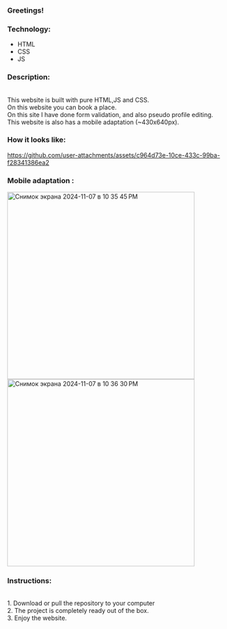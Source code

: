 ### Greetings!

### Technology:<br>

- HTML<br>
- CSS<br>
- JS<br>

### Description:
<br>
This website is built with pure HTML,JS and CSS.<br>
On this website you can book a place.<br>
On this site I have done form validation, and also pseudo profile editing.<br>
This website is also has a mobile adaptation (~430x640px).

### How it looks like: <br>
https://github.com/user-attachments/assets/c964d73e-10ce-433c-99ba-f28341386ea2

### Mobile adaptation : <br>
<img width="430" alt="Снимок экрана 2024-11-07 в 10 35 45 PM" src="https://github.com/user-attachments/assets/c273f38a-1667-441c-817e-3f60f0bef35b">
<br>
<img width="430" alt="Снимок экрана 2024-11-07 в 10 36 30 PM" src="https://github.com/user-attachments/assets/264715c5-64c7-4ba1-9e7e-951eb14b4bac">

### Instructions:
<br>
1. Download or pull the repository to your computer<br>
2. The project is completely ready out of the box.<br>
3. Enjoy the website.

